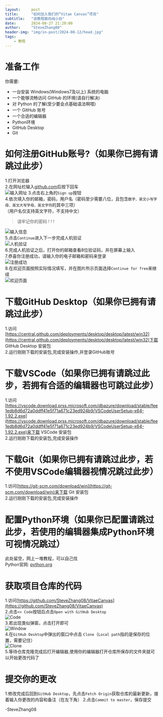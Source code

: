 ```yaml
---
layout:     post
title:      "如何加入我们的“Vitae Canvas”项目"
subtitle:   "该教程面向纯小白"
date:       2024-08-27 21:29:00
author:     "SteveZhang08"
header-img: "img/in-post/2024-08-12/head.jpg"
tags:
    - 教程
---
```


# 准备工作
你需要:
- 一台安装 Windows(Windows7及以上) 系统的电脑
- 一个能够流畅访问 GitHub 的环境(请自行解决)
- 对 Python 的了解(至少要会点基础语法啊喂) 
- 一个 GitHub 账号
- 一个合适的编辑器
- Python环境
- GitHub Desktop
- Git

# 如何注册GitHub账号?（如果你已拥有请跳过此步）
1.打开浏览器  
2.在网址栏输入[github.com](github.com)后按下回车  
![输入网址](https://stevezhang08.github.io/web.github.io/img/in-post/2024-08-27/1.PNG)
3.点击右上角的```Sign up```按钮  
4.依次填入你的邮箱，密码，用户名（密码至少需要八位，且包含```数字、英文小写字母、英文大写字母、英文字符```的其中三项）  
（用户名仅支持英文字符，不支持中文） 
> 请牢记你的密码 ! ! !  

![输入信息](https://stevezhang08.github.io/web.github.io/img/in-post/2024-08-27/2.PNG)  
5.点击```Continue```进入下一步完成人机验证   
![人机验证](https://stevezhang08.github.io/web.github.io/img/in-post/2024-08-27/3.PNG)  
6.完成人机验证之后，打开你的邮箱查看8位验证码，并在屏幕上输入  
7.恭喜你注册成功，请输入你的电子邮箱和密码来登录  
![注册成功](https://stevezhang08.github.io/web.github.io/img/in-post/2024-08-27/4.PNG)  
8.在欢迎页面按照实际情况填写，并在图片所示页面选择```Continue for free```来继续  
![欢迎页面](https://stevezhang08.github.io/web.github.io/img/in-post/2024-08-27/5.PNG)  

# 下载GitHub Desktop（如果你已拥有请跳过此步）
1.访问[https://central.github.com/deployments/desktop/desktop/latest/win32](https://central.github.com/deployments/desktop/desktop/latest/win32)下载 GitHub Desktop 安装包  
2.运行刚刚下载的安装包,完成安装操作,并登录GitHub账号  

# 下载VSCode（如果你已拥有请跳过此步，若拥有合适的编辑器也可跳过此步）
1.访问[https://vscode.download.prss.microsoft.com/dbazure/download/stable/fee1edb8d6d72a0ddff41e5f71a671c23ed924b9/VSCodeUserSetup-x64-1.92.2.exe](https://vscode.download.prss.microsoft.com/dbazure/download/stable/fee1edb8d6d72a0ddff41e5f71a671c23ed924b9/VSCodeUserSetup-x64-1.92.2.exe)来下载 VSCode 安装包  
2.运行刚刚下载的安装包,完成安装操作

# 下载Git（如果你已拥有请跳过此步，若不使用VSCode编辑器视情况跳过此步）
1.访问[https://git-scm.com/download/win](https://git-scm.com/download/win)来下载 Git 安装包  
2.运行刚刚下载的安装包,完成安装操作

# 配置Python环境（如果你已配置请跳过此步，若使用的编辑器集成Python环境可视情况跳过）
此处留空，网上一堆教程，可以自己找  
Python官网: [python.org](pyhton.org)

# 获取项目仓库的代码  
1.访问[https://github.com/SteveZhang08/VitaeCanvas](https://github.com/SteveZhang08/VitaeCanvas)  
2.点击```<> Code```按钮后点击```Open with GitHub Desktop```  
![Code](https://stevezhang08.github.io/web.github.io/img/in-post/2024-08-27/7.PNG)   
3.若出现类似弹窗，点击打开即可  
![Window](https://stevezhang08.github.io/web.github.io/img/in-post/2024-08-27/8.PNG)  
4.在```GitHub Desktop```中弹出的窗口中点击 ```Clone```（```Local path```指的是保存的位置，需要记住）  
![Clone](https://stevezhang08.github.io/web.github.io/img/in-post/2024-08-27/9.PNG)  
5.等待仓库克隆完成后打开编辑器,使用你的编辑器打开仓库所保存的文件夹就可以开始更改代码了  

# 提交你的更改
1.修改完成后回到```GitHub Desktop```，先点击```Fetch Origin```获取仓库的最新更新，接着输入你更改的内容和备注（在左下角）
2.点击```Commit to master```，保存提交

-SteveZhang08 